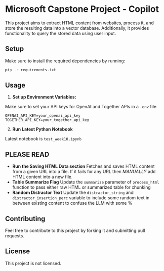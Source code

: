# Microsoft Capstone Project - Copilot

This project aims to extract HTML content from websites, process it, and store the resulting data into a vector database. Additionally, it provides functionality to query the stored data using user input.

## Setup

Make sure to install the required dependencies by running:

```bash
pip -r requirements.txt
```

## Usage

1. **Set up Environment Variables:**

Make sure to set your API keys for OpenAI and Together APIs in a `.env` file:

```dotenv
OPENAI_API_KEY=your_openai_api_key
TOGETHER_API_KEY=your_together_api_key
```

2. **Run Latest Python Notebook**

Latest notebook is `test_week10.ipynb`

## PLEASE READ

- **Run the Saving HTML Data section** Fetches and saves HTML content from a given URL into a file. If it fails for any URL then *MANUALLY* add HTML content into a new file.
- **Table Summarize Flag** Update the `summarize` parameter of `process_html` function to pass either raw HTML or summarized table for chunking
- **Random Distractor Text** Update the `distractor_string` and `distractor_insertion_perc` variable to include some random text in between existing content to confuse the LLM with some %

## Contributing

Feel free to contribute to this project by forking it and submitting pull requests.

## License

This project is not licensed.